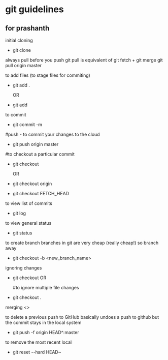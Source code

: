 # git guidelines

## for prashanth

initial cloning
* git clone <GIT URL>

always pull before you push
git pull is equivalent of git fetch + git merge
git pull origin master

to add files (to stage files for commiting)
* git add .

	OR

* git add <filename>

to commit 
* git commit -m <commit message>

#push - to commit your changes to the cloud
* git push origin master

#to checkout a particular commit 
* git checkout <commit-SHA>

	OR

*	git checkout origin <commit-SHA>
*	git checkout FETCH_HEAD

to view list of commits
* git log

to view general status
* git status

to create branch
branches in git are very cheap (really cheap!) so branch away
* git checkout -b <new_branch_name>

ignoring changes
*	git checkout <file name>
	OR

	#to ignore multiple file changes
*	git checkout .


merging
<>

to delete a previous push to GitHub
basically undoes a push to github
but the commit stays in the local system
* git push -f origin HEAD^:master


to remove the most recent local
* git reset --hard HEAD~


